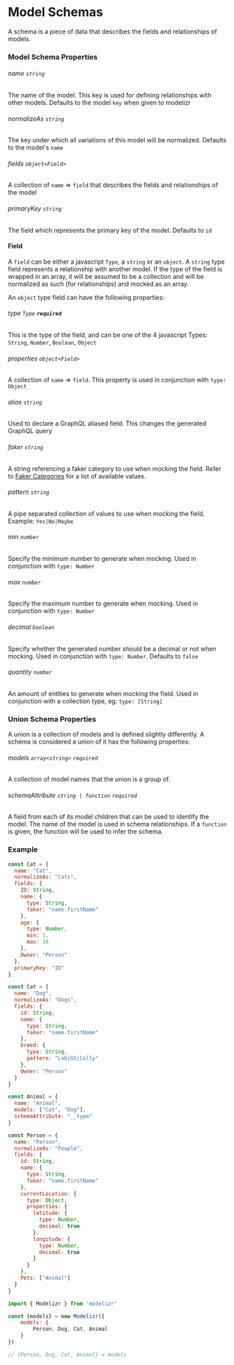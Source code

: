 # Model Schemas

A schema is a piece of data that describes the fields and relationships of models.

### Model Schema Properties

###### name `string`

The name of the model. This key is used for defining relationships with other models. Defaults to the model `key` when given to modelizr

###### normalizeAs `string`

The key under which all variations of this model will be normalized. Defaults to the model's `name`

###### fields `object<Field>`

A collection of `name` => `field` that describes the fields and relationships of the model

###### primaryKey `string`

The field which represents the primary key of the model. Defaults to `id`

#### Field

A `field` can be either a javascript `Type`, a `string` or an `object`. A `string` type field represents a relationship with another model. If the type of the field
is wrapped in an array, it will be assumed to be a collection and will be normalized as such (for relationships) and mocked as an array.

An `object` type field can have the following properties:

###### type `Type` **`required`**

This is the type of the field, and can be one of the 4 javascript Types: `String`, `Number`, `Boolean`, `Object`

###### properties `object<Field>`

A collection of `name` => `field`. This property is used in conjunction with `type: Object`

###### alias `string`

Used to declare a GraphQL aliased field. This changes the generated GraphQL query

###### faker `string`

A string referencing a faker category to use when mocking the field. Refer to [Faker Categories](https://github.com/marak/Faker.js/#api-methods) for a 
list of available values.

###### pattern `string`

A pipe separated collection of values to use when mocking the field. Example: `Yes|No|Maybe`

###### min `number`

Specify the minimum number to generate when mocking. Used in conjunction with `type: Number`

###### max `number`

Specify the maximum number to generate when mocking. Used in conjunction with `type: Number`

###### decimal `boolean`

Specify whether the generated number should be a decimal or not when mocking. Used in conjunction with `type: Number`. Defaults to `false`

###### quantity `number`

An amount of entities to generate when mocking the field. Used in conjunction with a collection type, eg: `type: [String]`

### Union Schema Properties

A union is a collection of models and is defined slightly differently. A schema is considered a union of it has the following properties:

###### models `array<string>` `required`

A collection of model names that the union is a group of.

###### schemaAttribute `string | function` `required`

A field from each of its model children that can be used to identify the model. The name of the model is used in schema relationships. If a `function` is 
given, the function will be used to infer the schema.

### Example

```javascript
const Cat = {
  name: "Cat",
  normalizeAs: "Cats",
  fields: {
    ID: String,
    name: {
      type: String,
      faker: "name.firstName"
    },
    age: {
      type: Number,
      min: 1,
      max: 10
    },
    Owner: "Person"
  },
  primaryKey: "ID"
}

const Cat = {
  name: "Dog",
  normalizeAs: "Dogs",
  fields: {
    id: String,
    name: {
      type: String,
      faker: "name.firstName"
    },
    breed: {
      type: String,
      pattern: "Lab|GS|Colly"
    },
    Owner: "Person"
  }
}

const Animal = {
  name: "Animal",
  models: ["Cat", "Dog"],
  schemaAttribute: "__type"
}

const Person = {
  name: "Person",
  normalizeAs: "People",
  fields: {
    id: String,
    name: {
      type: String,
      faker: "name.firstName"
    },
    currentLocation: {
      type: Object,
      properties: {
        latitude: {
          type: Number,
          decimal: true
        },
        longitude: {
          type: Number,
          decimal: true
        }
      }
    },
    Pets: ["Animal"]
  }
}

import { Modelizr } from 'modelizr'

const {models} = new Modelizr({
	models: {
		Person, Dog, Cat, Animal
	}
})

// {Person, Dog, Cat, Animal} = models
```